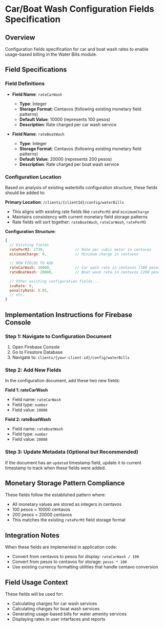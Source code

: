 # Car/Boat Wash Configuration Fields Specification

## Overview
Configuration fields specification for car and boat wash rates to enable usage-based billing in the Water Bills module.

## Field Specifications

### Field Definitions
- **Field Name**: `rateCarWash`
  - **Type**: Integer
  - **Storage Format**: Centavos (following existing monetary field patterns)
  - **Default Value**: 10000 (represents 100 pesos)
  - **Description**: Rate charged per car wash service

- **Field Name**: `rateBoatWash`
  - **Type**: Integer
  - **Storage Format**: Centavos (following existing monetary field patterns)
  - **Default Value**: 20000 (represents 200 pesos)
  - **Description**: Rate charged per boat wash service

### Configuration Location
Based on analysis of existing waterbills configuration structure, these fields should be added to:

**Primary Location**: `/clients/{clientId}/config/waterBills`
- This aligns with existing rate fields like `ratePerM3` and `minimumCharge`
- Maintains consistency with current monetary field storage patterns
- Rate fields will sort together: `rateBoatWash`, `rateCarWash`, `ratePerM3`

**Configuration Structure**:
```javascript
{
  // Existing fields
  ratePerM3: 2739,              // Rate per cubic meter in centavos
  minimumCharge: 0,             // Minimum charge in centavos
  
  // NEW FIELDS TO ADD
  rateCarWash: 10000,           // Car wash rate in centavos (100 pesos)
  rateBoatWash: 20000,          // Boat wash rate in centavos (200 pesos)
  
  // Other existing configuration fields...
  ivaRate: 0,
  penaltyRate: 0.05,
  // etc.
}
```

## Implementation Instructions for Firebase Console

### Step 1: Navigate to Configuration Document
1. Open Firebase Console
2. Go to Firestore Database
3. Navigate to: `clients/{your-client-id}/config/waterBills`

### Step 2: Add New Fields
In the configuration document, add these two new fields:

**Field 1: rateCarWash**
- Field name: `rateCarWash`
- Field type: `number`
- Field value: `10000`

**Field 2: rateBoatWash**
- Field name: `rateBoatWash`
- Field type: `number` 
- Field value: `20000`

### Step 3: Update Metadata (Optional but Recommended)
If the document has an `updated` timestamp field, update it to current timestamp to track when these fields were added.

## Monetary Storage Pattern Compliance
These fields follow the established pattern where:
- All monetary values are stored as integers in centavos
- 100 pesos = 10000 centavos
- 200 pesos = 20000 centavos
- This matches the existing `ratePerM3` field storage format

## Integration Notes
When these fields are implemented in application code:
- Convert from centavos to pesos for display: `rateCarWash / 100`
- Convert from pesos to centavos for storage: `pesos * 100`
- Use existing currency formatting utilities that handle centavo conversion

## Field Usage Context
These fields will be used for:
- Calculating charges for car wash services
- Calculating charges for boat wash services
- Generating usage-based bills for water amenity services
- Displaying rates in user interfaces and reports